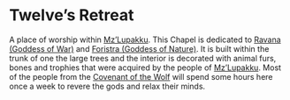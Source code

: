 # Twelve’s Retreat

A place of worship within [Mz’Lupakku](Mz%E2%80%99Lupakku%2012575a22781a8030a6b3ef34e94fc9b3.md). This Chapel is dedicated to [Ravana (Goddess of War)](Ravana%20(Goddess%20of%20War)%20ef885dcf2dac40bd934703daa3d8b6aa.md) and [Foristra (Goddess of Nature)](Foristra%20(Goddess%20of%20Nature)%20228c4ae2b832446cbf62058bf1fbcb16.md). It is built within the trunk of one the large trees and the interior is decorated with animal furs, bones and trophies that were acquired by the people of [Mz’Lupakku](Mz%E2%80%99Lupakku%2012575a22781a8030a6b3ef34e94fc9b3.md). Most of the people from the [Covenant of the Wolf](Covenant%20of%20the%20Wolf%2012575a22781a80d99e01f30949cd5c3f.md) will spend some hours here once a week to revere the gods and relax their minds.